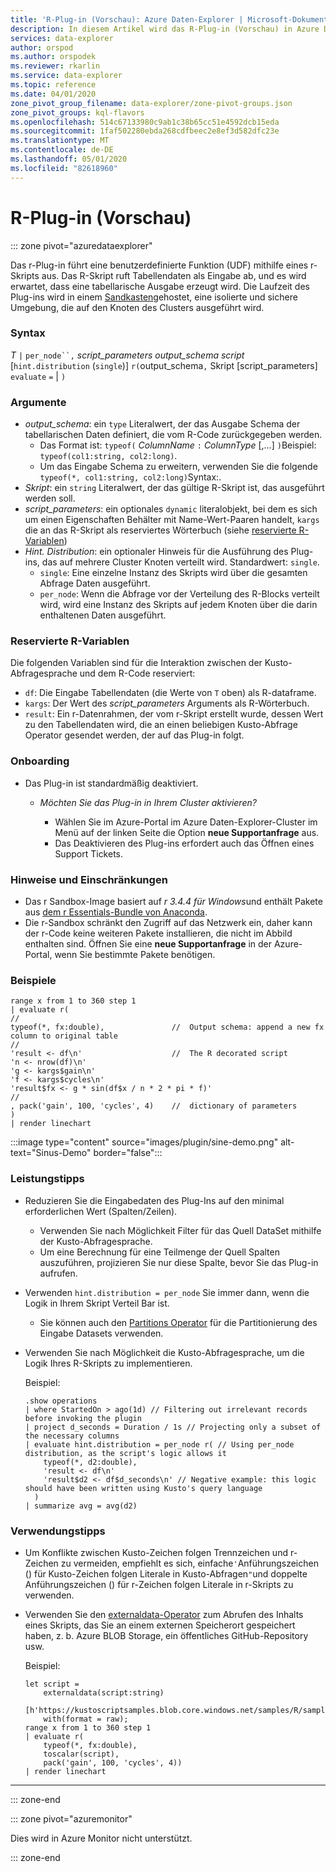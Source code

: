 ```yaml
---
title: 'R-Plug-in (Vorschau): Azure Daten-Explorer | Microsoft-Dokumentation'
description: In diesem Artikel wird das R-Plug-in (Vorschau) in Azure Daten-Explorer beschrieben.
services: data-explorer
author: orspod
ms.author: orspodek
ms.reviewer: rkarlin
ms.service: data-explorer
ms.topic: reference
ms.date: 04/01/2020
zone_pivot_group_filename: data-explorer/zone-pivot-groups.json
zone_pivot_groups: kql-flavors
ms.openlocfilehash: 514c67133980c9ab1c38b65cc51e4592dcb15eda
ms.sourcegitcommit: 1faf502280ebda268cdfbeec2e8ef3d582dfc23e
ms.translationtype: MT
ms.contentlocale: de-DE
ms.lasthandoff: 05/01/2020
ms.locfileid: "82618960"
---
```

# <a name="r-plugin-preview"></a>R-Plug-in (Vorschau)

::: zone pivot="azuredataexplorer"

Das r-Plug-in führt eine benutzerdefinierte Funktion (UDF) mithilfe eines r-Skripts aus. Das R-Skript ruft Tabellendaten als Eingabe ab, und es wird erwartet, dass eine tabellarische Ausgabe erzeugt wird.
Die Laufzeit des Plug-ins wird in einem [Sandkasten](../concepts/sandboxes.md)gehostet, eine isolierte und sichere Umgebung, die auf den Knoten des Clusters ausgeführt wird.

### <a name="syntax"></a>Syntax

*T* `|` `per_node``,` *script_parameters* *output_schema* *script* [`hint.distribution` (`single`)] `r(`output_schema`,` Skript [script_parameters] `evaluate` `=`  | `)`


### <a name="arguments"></a>Argumente

* *output_schema*: ein `type` Literalwert, der das Ausgabe Schema der tabellarischen Daten definiert, die vom R-Code zurückgegeben werden.
    * Das Format ist: `typeof(` *ColumnName* `:` *ColumnType* [,...] `)`Beispiel: `typeof(col1:string, col2:long)`.
    * Um das Eingabe Schema zu erweitern, verwenden Sie die folgende `typeof(*, col1:string, col2:long)`Syntax:.
* *Skript*: ein `string` Literalwert, der das gültige R-Skript ist, das ausgeführt werden soll.
* *script_parameters*: ein optionales `dynamic` literalobjekt, bei dem es sich um einen Eigenschaften Behälter mit Name-Wert-Paaren handelt, `kargs` die an das R-Skript als reserviertes Wörterbuch (siehe [reservierte R-Variablen](#reserved-r-variables))
* *Hint. Distribution*: ein optionaler Hinweis für die Ausführung des Plug-ins, das auf mehrere Cluster Knoten verteilt wird.
   Standardwert: `single`.
    * `single`: Eine einzelne Instanz des Skripts wird über die gesamten Abfrage Daten ausgeführt.
    * `per_node`: Wenn die Abfrage vor der Verteilung des R-Blocks verteilt wird, wird eine Instanz des Skripts auf jedem Knoten über die darin enthaltenen Daten ausgeführt.


### <a name="reserved-r-variables"></a>Reservierte R-Variablen

Die folgenden Variablen sind für die Interaktion zwischen der Kusto-Abfragesprache und dem R-Code reserviert:

* `df`: Die Eingabe Tabellendaten (die Werte von `T` oben) als R-dataframe.
* `kargs`: Der Wert des *script_parameters* Arguments als R-Wörterbuch.
* `result`: Ein r-Datenrahmen, der vom r-Skript erstellt wurde, dessen Wert zu den Tabellendaten wird, die an einen beliebigen Kusto-Abfrage Operator gesendet werden, der auf das Plug-in folgt.

### <a name="onboarding"></a>Onboarding


* Das Plug-in ist standardmäßig deaktiviert.
    * *Möchten Sie das Plug-in in Ihrem Cluster aktivieren?*
        
        * Wählen Sie im Azure-Portal im Azure Daten-Explorer-Cluster im Menü auf der linken Seite die Option **neue Supportanfrage** aus.
        * Das Deaktivieren des Plug-ins erfordert auch das Öffnen eines Support Tickets.

### <a name="notes-and-limitations"></a>Hinweise und Einschränkungen

* Das r Sandbox-Image basiert auf *r 3.4.4 für Windows*und enthält Pakete aus [dem r Essentials-Bundle von Anaconda](https://docs.anaconda.com/anaconda/packages/r-language-pkg-docs/).
* Die r-Sandbox schränkt den Zugriff auf das Netzwerk ein, daher kann der r-Code keine weiteren Pakete installieren, die nicht im Abbild enthalten sind. Öffnen Sie eine **neue Supportanfrage** in der Azure-Portal, wenn Sie bestimmte Pakete benötigen.


### <a name="examples"></a>Beispiele

```kusto
range x from 1 to 360 step 1
| evaluate r(
//
typeof(*, fx:double),               //  Output schema: append a new fx column to original table 
//
'result <- df\n'                    //  The R decorated script
'n <- nrow(df)\n'
'g <- kargs$gain\n'
'f <- kargs$cycles\n'
'result$fx <- g * sin(df$x / n * 2 * pi * f)'
//
, pack('gain', 100, 'cycles', 4)    //  dictionary of parameters
)
| render linechart 
```

:::image type="content" source="images/plugin/sine-demo.png" alt-text="Sinus-Demo" border="false":::

### <a name="performance-tips"></a>Leistungstipps

* Reduzieren Sie die Eingabedaten des Plug-Ins auf den minimal erforderlichen Wert (Spalten/Zeilen).
    * Verwenden Sie nach Möglichkeit Filter für das Quell DataSet mithilfe der Kusto-Abfragesprache.
    * Um eine Berechnung für eine Teilmenge der Quell Spalten auszuführen, projizieren Sie nur diese Spalte, bevor Sie das Plug-in aufrufen.
* Verwenden `hint.distribution = per_node` Sie immer dann, wenn die Logik in Ihrem Skript Verteil Bar ist.
    * Sie können auch den [Partitions Operator](partitionoperator.md) für die Partitionierung des Eingabe Datasets verwenden.
* Verwenden Sie nach Möglichkeit die Kusto-Abfragesprache, um die Logik Ihres R-Skripts zu implementieren.

    Beispiel:

    ```kusto    
    .show operations
    | where StartedOn > ago(1d) // Filtering out irrelevant records before invoking the plugin
    | project d_seconds = Duration / 1s // Projecting only a subset of the necessary columns
    | evaluate hint.distribution = per_node r( // Using per_node distribution, as the script's logic allows it
        typeof(*, d2:double),
        'result <- df\n'
        'result$d2 <- df$d_seconds\n' // Negative example: this logic should have been written using Kusto's query language
      )
    | summarize avg = avg(d2)
    ```

### <a name="usage-tips"></a>Verwendungstipps

* Um Konflikte zwischen Kusto-Zeichen folgen Trennzeichen und r-Zeichen zu vermeiden, empfiehlt es sich, einfache`'`Anführungszeichen () für Kusto-Zeichen folgen Literale in Kusto-Abfragen`"`und doppelte Anführungszeichen () für r-Zeichen folgen Literale in r-Skripts zu verwenden.
* Verwenden Sie den [externaldata-Operator](externaldata-operator.md) zum Abrufen des Inhalts eines Skripts, das Sie an einem externen Speicherort gespeichert haben, z. b. Azure BLOB Storage, ein öffentliches GitHub-Repository usw.
  
  Beispiel:

    ```kusto    
    let script = 
        externaldata(script:string)
        [h'https://kustoscriptsamples.blob.core.windows.net/samples/R/sample_script.r']
        with(format = raw);
    range x from 1 to 360 step 1
    | evaluate r(
        typeof(*, fx:double),
        toscalar(script), 
        pack('gain', 100, 'cycles', 4))
    | render linechart 
    ```

---

::: zone-end

::: zone pivot="azuremonitor"

Dies wird in Azure Monitor nicht unterstützt.

::: zone-end

